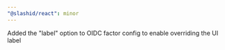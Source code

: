 ```yaml
---
"@slashid/react": minor
---
```


Added the "label" option to OIDC factor config to enable overriding the UI label
